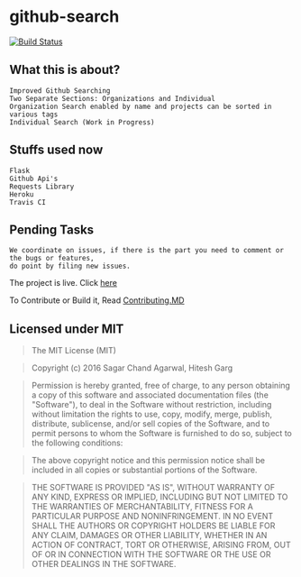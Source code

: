 # github-search

[![Build Status](https://travis-ci.org/sagaragarwal94/github-search.svg?branch=master)](https://travis-ci.org/sagaragarwal94/github-search)

## What this is about?

```
Improved Github Searching
Two Separate Sections: Organizations and Individual
Organization Search enabled by name and projects can be sorted in various tags
Individual Search (Work in Progress)

```

## Stuffs used now

```
Flask
Github Api's
Requests Library
Heroku
Travis CI
```

## Pending Tasks

```
We coordinate on issues, if there is the part you need to comment or the bugs or features,
do point by filing new issues.

```
The project is live. Click [here](https://github-search-app.herokuapp.com/)  

To Contribute or Build it, Read [Contributing.MD](CONTRIBUTING.MD)

## Licensed under MIT
>The MIT License (MIT)

>Copyright (c) 2016 Sagar Chand Agarwal, Hitesh Garg

>Permission is hereby granted, free of charge, to any person obtaining a copy of this software and associated documentation files (the "Software"), to deal in the Software without restriction, including without limitation the rights to use, copy, modify, merge, publish, distribute, sublicense, and/or sell copies of the Software, and to permit persons to whom the Software is furnished to do so, subject to the following conditions:

>The above copyright notice and this permission notice shall be included in all copies or substantial portions of the Software.

>THE SOFTWARE IS PROVIDED "AS IS", WITHOUT WARRANTY OF ANY KIND, EXPRESS OR IMPLIED, INCLUDING BUT NOT LIMITED TO THE WARRANTIES OF MERCHANTABILITY, FITNESS FOR A PARTICULAR PURPOSE AND NONINFRINGEMENT. IN NO EVENT SHALL THE AUTHORS OR COPYRIGHT HOLDERS BE LIABLE FOR ANY CLAIM, DAMAGES OR OTHER LIABILITY, WHETHER IN AN ACTION OF CONTRACT, TORT OR OTHERWISE, ARISING FROM, OUT OF OR IN CONNECTION WITH THE SOFTWARE OR THE USE OR OTHER DEALINGS IN THE SOFTWARE.
